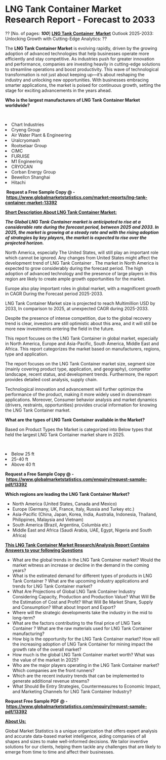 <H1>LNG Tank Container Market Research Report - Forecast to 2033</H1><p>?? [No. of pages:&nbsp;<strong><em>100</em></strong>]&nbsp;<strong><a href="https://www.globalmarketstatistics.com/market-reports/lng-tank-container-market-13392">LNG Tank Container &nbsp;Market</a></strong>&nbsp;Outlook 2025-2033: Unlocking Growth with Cutting-Edge Analytics: ??</p><p>The <strong>LNG Tank Container Market</strong> is evolving rapidly, driven by the growing adoption of advanced technologies that help businesses operate more efficiently and stay competitive. As industries push for greater innovation and performance, companies are investing heavily in cutting-edge solutions to streamline operations and boost productivity. This wave of technological transformation is not just about keeping up&mdash;it&rsquo;s about reshaping the industry and unlocking new opportunities. With businesses embracing smarter applications, the market is poised for continuous growth, setting the stage for exciting advancements in the years ahead.</p><p><strong>Who is the largest manufacturers of LNG Tank Container Market worldwide?</strong></p><p>&nbsp;<li>Chart Industries<li> Cryeng Group<li> Air Water Plant & Engineering<li> Uralcryomash<li> Rootselaar Group<li> CIMC<li> FURUISE<li> M1 Engineering<li> CRYOCAN<li> Corban Energy Group<li> Bewellcn Shanghai<li> Hitachi</p><p>&nbsp;<strong>Request a Free Sample Copy @ -&nbsp;<a href="https://www.globalmarketstatistics.com/market-reports/lng-tank-container-market-13392">https://www.globalmarketstatistics.com/market-reports/lng-tank-container-market-13392</a></strong></p><p><strong><u>Short Description About LNG Tank Container Market:</u></strong></p><p><strong><em>The Global LNG Tank Container market is anticipated to rise at a considerable rate during the forecast period, between 2025 and 2033. In 2025, the market is growing at a steady rate and with the rising adoption of strategies by key players, the market is expected to rise over the projected horizon.</em></strong></p><p>North America, especially The United States, will still play an important role which cannot be ignored. Any changes from United States might affect the development trend of LNG Tank Container . The market in North America is expected to grow considerably during the forecast period. The high adoption of advanced technology and the presence of large players in this region are likely to create ample growth opportunities for the market.</p><p>Europe also play important roles in global market, with a magnificent growth in CAGR During the Forecast period 2025-2033.</p><p>LNG Tank Container Market size is projected to reach Multimillion USD by 2033, In comparison to 2025, at unexpected CAGR during 2025-2033.</p><p>Despite the presence of intense competition, due to the global recovery trend is clear, investors are still optimistic about this area, and it will still be more new investments entering the field in the future.</p><p>This report focuses on the LNG Tank Container in global market, especially in North America, Europe and Asia-Pacific, South America, Middle East and Africa. This report categorizes the market based on manufacturers, regions, type and application.</p><p>The report focuses on the LNG Tank Container market size, segment size (mainly covering product type, application, and geography), competitor landscape, recent status, and development trends. Furthermore, the report provides detailed cost analysis, supply chain.</p><p>Technological innovation and advancement will further optimize the performance of the product, making it more widely used in downstream applications. Moreover, Consumer behavior analysis and market dynamics (drivers, restraints, opportunities) provides crucial information for knowing the LNG Tank Container market.</p><p><strong>What are the types of LNG Tank Container available in the Market?</strong></p><p>Based on Product Types the Market is categorized into Below types that held the largest LNG Tank Container market share in 2025.</p><p>&nbsp;<li>Below 25 ft<li> 25-40 ft<li> Above 40 ft&nbsp;</p><p><strong>Request a Free Sample Copy @ -&nbsp;<a href="https://www.globalmarketstatistics.com/enquiry/request-sample-pdf/13392">https://www.globalmarketstatistics.com/enquiry/request-sample-pdf/13392</a></strong></p><p><strong>Which regions are leading the LNG Tank Container Market?</strong></p><ul><li>North America (United States, Canada and Mexico)</li><li>Europe (Germany, UK, France, Italy, Russia and Turkey etc.)</li><li>Asia-Pacific (China, Japan, Korea, India, Australia, Indonesia, Thailand, Philippines, Malaysia and Vietnam)</li><li>South America (Brazil, Argentina, Columbia etc.)</li><li>Middle East and Africa (Saudi Arabia, UAE, Egypt, Nigeria and South Africa)</li></ul><p><strong><u>This LNG Tank Container Market Research/Analysis Report Contains Answers to your following Questions</u></strong></p><ul><li>What are the global trends in the LNG Tank Container market? Would the market witness an increase or decline in the demand in the coming years?</li><li>What is the estimated demand for different types of products in LNG Tank Container ? What are the upcoming industry applications and trends for LNG Tank Container market?</li><li>What Are Projections of Global LNG Tank Container Industry Considering Capacity, Production and Production Value? What Will Be the Estimation of Cost and Profit? What Will Be Market Share, Supply and Consumption? What about Import and Export?</li><li>Where will the strategic developments take the industry in the mid to long-term?</li><li>What are the factors contributing to the final price of LNG Tank Container ? What are the raw materials used for LNG Tank Container manufacturing?</li><li>How big is the opportunity for the LNG Tank Container market? How will the increasing adoption of LNG Tank Container for mining impact the growth rate of the overall market?</li><li>How much is the global LNG Tank Container market worth? What was the value of the market In 2025?</li><li>Who are the major players operating in the LNG Tank Container market? Which companies are the front runners?</li><li>Which are the recent industry trends that can be implemented to generate additional revenue streams?</li><li>What Should Be Entry Strategies, Countermeasures to Economic Impact, and Marketing Channels for LNG Tank Container Industry?</li></ul><p><strong>Request Free Sample PDF @ -&nbsp;<a href="https://www.globalmarketstatistics.com/enquiry/request-sample-pdf/13392">https://www.globalmarketstatistics.com/enquiry/request-sample-pdf/13392</a></strong></p><p><strong><u>About Us:</u></strong></p><p>Global Market Statistics&nbsp;is a unique organization that offers expert analysis and accurate data-based market intelligence, aiding companies of all shapes and sizes to make well-informed decisions. We tailor inventive solutions for our clients, helping them tackle any challenges that are likely to emerge from time to time and affect their businesses.</p>
